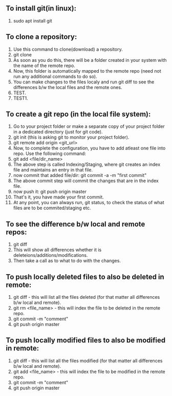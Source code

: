 ## To install git(in linux):
1. sudo apt install git

## To clone a repository:
1. Use this command to clone(download) a repository.
2. git clone <repo url>
3. As soon as you do this, there will be a folder created in your system with the name of the remote repo.
4. Now, this folder is automatically mapped to the remote repo (need not run any additional commands to do so).
5. You can make changes to the files localy and run git diff to see the differences b/w the local files and the remote ones.
6. TEST.
7. TEST1.

## To create a git repo (in the local file system):
1. Go to your project folder or make a separate copy of your project folder in a dedicated directory (just for git code).
2. git init (this is asking git to monitor your project folder).
3. git remote add origin <git_url>
4. Now, to complete the configuration, you have to add atleast one file into repo. Use the following command:
5. git add <file/dir_name>
6. The above step is called Indexing/Staging, where git creates an index file and maintains an entry in that file.
7. now commit that added file/dir: git commit -a -m "first commit"
8. The above commit step will commit the changes that are in the index file.
9. now push it: git push origin master
10. That's it, you have made your first commit.
11. At any point, you can always run, git status, to check the status of what files are to be commited/staging etc.

## To see the difference b/w local and remote repos:
1. git diff
2. This will show all differences whether it is deleteions/additions/modifications.
3. Then take a call as to what to do with the changes.

## To push locally deleted files to also be deleted in remote:
1. git diff - this will list all the files deleted (for that matter all differences b/w local and remote).
2. git rm <file_name> - this will index the file to be deleted in the remote repo.
3. git commit -m "comment"
4. git push origin master

## To push locally modified files to also be modified in remote:
1. git diff - this will list all the files modified (for that matter all differences b/w local and remote).
2. git add <file_name> - this will index the file to be modified in the remote repo.
3. git commit -m "comment"
4. git push origin master
